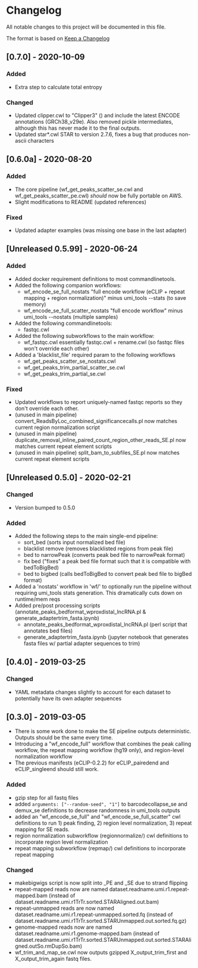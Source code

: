 # Changelog
All notable changes to this project will be documented in this file.

The format is based on [Keep a Changelog](http://keepachangelog.com/en/1.0.0/)

## [0.7.0] - 2020-10-09
### Added
- Extra step to calculate total entropy

### Changed
- Updated clipper.cwl to "Clipper3" () and include the latest ENCODE annotations (GRCh38_v29e). Also removed pickle intermediates, although this has never made it to the final outputs. 
- Updated star*.cwl STAR to version 2.7.6, fixes a bug that produces non-ascii characters

### 

## [0.6.0a] - 2020-08-20
### Added
- The core pipeline (wf_get_peaks_scatter_se.cwl and wf_get_peaks_scatter_pe.cwl) *should* now be fully portable on AWS.
- Slight modifications to README (updated references)

### Fixed
- Updated adapter examples (was missing one base in the last adapter)

## [Unreleased 0.5.99] - 2020-06-24
### Added
- Added docker requirement definitions to most commandlinetools.
- Added the following companion workflows:
  - wf_encode_se_full_nostats "full encode workflow (eCLIP + repeat mapping + region normalization)" minus umi_tools --stats (to save memory)
  - wf_encode_se_full_scatter_nostats "full encode workflow" minus umi_tools --nostats (multiple samples)
- Added the following commandlinetools:
  - fastqc.cwl
- Added the following subworkflows to the main workflow:
  - wf_fastqc.cwl essentially fastqc.cwl + rename.cwl (so fastqc files won't override each other)
- Added a 'blacklist_file' required param to the following workflows
  - wf_get_peaks_scatter_se_nostats.cwl
  - wf_get_peaks_trim_partial_scatter_se.cwl
  - wf_get_peaks_trim_partial_se.cwl
### Fixed
- Updated workflows to report uniquely-named fastqc reports so they don't override each other.
- (unused in main pipeline) convert_ReadsByLoc_combined_significancecalls.pl now matches current region normalization script
- (unused in main pipeline) duplicate_removal_inline_paired_count_region_other_reads_SE.pl now matches current repeat element scripts
- (unused in main pipeline) split_bam_to_subfiles_SE.pl now matches current repeat element scripts

## [Unreleased 0.5.0] - 2020-02-21
### Changed
- Version bumped to 0.5.0

### Added
- Added the following steps to the main single-end pipeline:
  - sort_bed (sorts input normalized bed file)
  - blacklist remove (removes blacklisted regions from peak file)
  - bed to narrowPeak (converts peak bed file to narrowPeak format)
  - fix bed ("fixes" a peak bed file format such that it is compatible with bedToBigBed)
  - bed to bigbed (calls bedToBigBed to convert peak bed file to bigBed format)
- Added a 'nostats' workflow in 'wf/' to optionally run the pipeline without requiring umi_tools stats generation. This dramatically cuts down on runtime/mem reqs
- Added pre/post processing scripts (annotate_peaks_bedformat_wproxdistal_lncRNA.pl & generate_adaptertrim_fasta.ipynb)
  - annotate_peaks_bedformat_wproxdistal_lncRNA.pl (perl script that annotates bed files)
  - generate_adaptertrim_fasta.ipynb (jupyter notebook that generates fasta files w/ partial adapter sequences to trim)

## [0.4.0] - 2019-03-25
### Changed
- YAML metadata changes slightly to account for each dataset to potentially have its own adapter sequences

## [0.3.0] - 2019-03-05
- There is some work done to make the SE pipeline outputs deterministic. Outputs should be the same every time.
- Introducing a "wf_encode_full" workflow that combines the peak calling workflow, the repeat mapping workflow (hg19 only), and region-level normalization workflow
- The previous manifests (eCLIP-0.2.2) for eCLIP_pairedend and eCLIP_singleend should still work.

### Added
- gzip step for all fastq files
- added ```arguments: ["--random-seed", "1"]``` to barcodecollapse_se and demux_se definitions to decrease randomness in umi_tools outputs
- added an "wf_encode_se_full" and "wf_encode_se_full_scatter" cwl definitions to run 1) peak finding, 2) region level normalization, 3) repeat mapping for SE reads.
- region normalization subworkflow (regionnormalize/) cwl definitions to incorporate region level normalization
- repeat mapping subworkflow (repmap/) cwl definitions to incorporate repeat mapping

### Changed
- makebigwigs script is now split into _PE and _SE due to strand flipping
- repeat-mapped reads now are named dataset.readname.umi.r1.repeat-mapped.bam (instead of dataset.readname.umi.r1TrTr.sorted.STARAligned.out.bam)
- repeat-unmapped reads are now named dataset.readname.umi.r1.repeat-unmapped.sorted.fq (instead of dataset.readname.umi.r1TrTr.sorted.STARUnmapped.out.sorted.fq.gz)
- genome-mapped reads now are named dataset.readname.umi.r1.genome-mapped.bam (instead of dataset.readname.umi.r1TrTr.sorted.STARUnmapped.out.sorted.STARAligned.outSo.rmDupSo.bam)
- wf_trim_and_map_se.cwl now outputs gzipped X_output_trim_first and X_output_trim_again fastq files.

[Unreleased]: https://github.com/yeolab/eclip...HEAD

